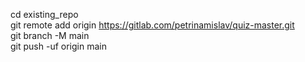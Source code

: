 cd existing_repo <br />
git remote add origin https://gitlab.com/petrinamislav/quiz-master.git <br />
git branch -M main <br />
git push -uf origin main <br />

